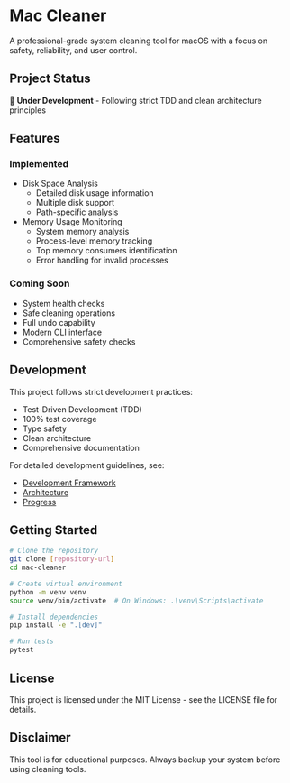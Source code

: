 # Mac Cleaner

A professional-grade system cleaning tool for macOS with a focus on safety, reliability, and user control.

## Project Status
🚧 **Under Development** - Following strict TDD and clean architecture principles

## Features
### Implemented 
- Disk Space Analysis
  - Detailed disk usage information
  - Multiple disk support
  - Path-specific analysis
- Memory Usage Monitoring
  - System memory analysis
  - Process-level memory tracking
  - Top memory consumers identification
  - Error handling for invalid processes

### Coming Soon 
- System health checks
- Safe cleaning operations
- Full undo capability
- Modern CLI interface
- Comprehensive safety checks

## Development
This project follows strict development practices:
- Test-Driven Development (TDD)
- 100% test coverage
- Type safety
- Clean architecture
- Comprehensive documentation

For detailed development guidelines, see:
- [Development Framework](DEVELOPMENT_FRAMEWORK.md)
- [Architecture](ARCHITECTURE.md)
- [Progress](PROGRESS.md)

## Getting Started
```bash
# Clone the repository
git clone [repository-url]
cd mac-cleaner

# Create virtual environment
python -m venv venv
source venv/bin/activate  # On Windows: .\venv\Scripts\activate

# Install dependencies
pip install -e ".[dev]"

# Run tests
pytest
```

## License
This project is licensed under the MIT License - see the LICENSE file for details.

## Disclaimer
This tool is for educational purposes. Always backup your system before using cleaning tools.
